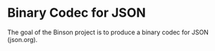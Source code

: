 # Binary Codec for JSON

The goal of the Binson project is to produce a binary codec for JSON (json.org).


